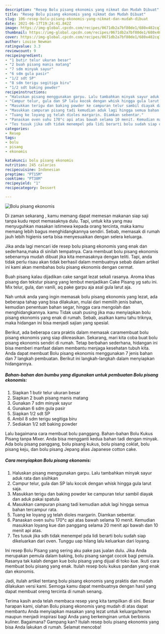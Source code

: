```yaml
---
description: "Resep Bolu pisang ekonomis yang nikmat dan Mudah Dibuat"
title: "Resep Bolu pisang ekonomis yang nikmat dan Mudah Dibuat"
slug: 106-resep-bolu-pisang-ekonomis-yang-nikmat-dan-mudah-dibuat
date: 2021-06-17T19:24:41.842Z
image: https://img-global.cpcdn.com/recipes/0671db2a7bf80de1/680x482cq70/bolu-pisang-ekonomis-foto-resep-utama.jpg
thumbnail: https://img-global.cpcdn.com/recipes/0671db2a7bf80de1/680x482cq70/bolu-pisang-ekonomis-foto-resep-utama.jpg
cover: https://img-global.cpcdn.com/recipes/0671db2a7bf80de1/680x482cq70/bolu-pisang-ekonomis-foto-resep-utama.jpg
author: Louise Newman
ratingvalue: 3.3
reviewcount: 9
recipeingredient:
- "1 butir telur ukuran besar"
- "2 buah pisang manis matang"
- "7 sdm minyak sayur"
- "6 sdm gula pasir"
- "1/2 sdt SP"
- "8 sdm terigu segitiga biru"
- "1/2 sdt baking powder"
recipeinstructions:
- "Haluskan pisang menggunakan garpu. Lalu tambahkan minyak sayur aduk rata dan sisihkan"
- "Campur telur, gula dan SP lalu kocok dengan whisk hingga gula larut saja."
- "Masukkan terigu dan baking powder ke campuran telur sambil diayak dan aduk pakai spatula"
- "Masukkan campuran pisang tadi kemudian aduk lagi hingga semua bahan tercampur rata."
- "Tuang ke loyang yg telah dioles margarin. Diamkan sebentar."
- "Panaskan oven suhu 170°c api atas bawah selama 10 menit. Kemudian masukkan loyang kue dan panggang selama 20 menit api bawah dan 10 menit api atas."
- "Tes tusuk jika sdh tidak menempel pda lidi berarti bolu sudah siap dikeluarkan dari oven. Tunggu uap hilang lalu keluarkan dari loyang."
categories:
- Resep
tags:
- bolu
- pisang
- ekonomis

katakunci: bolu pisang ekonomis 
nutrition: 245 calories
recipecuisine: Indonesian
preptime: "PT15M"
cooktime: "PT38M"
recipeyield: "1"
recipecategory: Dessert

---
```



![Bolu pisang ekonomis](https://img-global.cpcdn.com/recipes/0671db2a7bf80de1/680x482cq70/bolu-pisang-ekonomis-foto-resep-utama.jpg)

Di zaman  sekarang , kamu memang dapat memesan makanan siap saji tanpa kudu repot memasaknya dulu. Tapi, untuk kita yang mau menyuguhkan masakan istimewa kepada orang tercinta, maka kamu memang lebih bagus menghidangkannya sendiri. Sebab, memasak di rumah jauh lebih higienis serta bisa menyesuaikan dengan selera keluarga.

Jika anda lagi mencari ide resep bolu pisang ekonomis yang enak dan sederhana,maka di sinilah tempatnya. Cara membuat bolu pisang ekonomis  sebenarnya mudah dibuat jika kita memasaknya dengan teliti. Tapi, anda tidak perlu risau akan tidak berhasil dalam membuatnya 
sebab dalam artikel ini kami akan membahas bolu pisang ekonomis dengan cermat.  

Buah pisang kalau dijadikan cake sangat lezat sekali rasanya. Aroma khas pisang dan tekstur pisang yang lembut menjadikan Cake Pisang yg satu ini. Mix telur, gula, dan vanili, aq pake garpu aja asal gula larut aja.

Nah untuk anda yang ingin memasak bolu pisang ekonomis yang lezat, ada beberapa tahap yang bisa dilakukan, mulai dari memilih jenis bahan, kemudian penentuan bahan segar, hingga cara mengolah dan menghidangkannya. kamu Tidak usah pusing jika mau menyiapkan bolu pisang ekonomis yang enak di rumah. Sebab, asalkan kamu  tahu triknya, maka hidangan ini bisa menjadi sajian yang spesial.

Berikut, ada beberapa cara praktis  dalam memasak caramembuat bolu pisang ekonomis yang siap dikreasikan. Sekarang, mari kita coba buat bolu pisang ekonomis sendiri di rumah. Tetap berbahan sederhana, hidangan ini bisa memberi manfaat dalam membantu menjaga kesehatan tubuh kita. Anda dapat membuat Bolu pisang ekonomis menggunakan 7 jenis bahan dan 7 langkah pembuatan. Berikut ini langkah-langkah dalam menyiapkan hidangannya.

<!--inarticleads1-->

##### Bahan-bahan dan bumbu yang digunakan untuk pembuatan Bolu pisang ekonomis:

1. Siapkan 1 butir telur ukuran besar
1. Siapkan 2 buah pisang manis matang
1. Gunakan 7 sdm minyak sayur
1. Gunakan 6 sdm gula pasir
1. Siapkan 1/2 sdt SP
1. Ambil 8 sdm terigu segitiga biru
1. Sediakan 1/2 sdt baking powder


Lalu bagaimana cara membuat bolu panggang. Bahan-bahan Bolu Kukus Pisang tanpa Mixer. Anda bisa mengganti kedua bahan tadi dengan minyak. Ada bolu pisang panggang, bolu pisang kukus, bolu pisang coklat, bolu pisang keju, dan bolu pisang Jepang alias Japanese cotton cake. 

<!--inarticleads2-->

##### Cara menyiapkan Bolu pisang ekonomis:

1. Haluskan pisang menggunakan garpu. Lalu tambahkan minyak sayur aduk rata dan sisihkan
1. Campur telur, gula dan SP lalu kocok dengan whisk hingga gula larut saja.
1. Masukkan terigu dan baking powder ke campuran telur sambil diayak dan aduk pakai spatula
1. Masukkan campuran pisang tadi kemudian aduk lagi hingga semua bahan tercampur rata.
1. Tuang ke loyang yg telah dioles margarin. Diamkan sebentar.
1. Panaskan oven suhu 170°c api atas bawah selama 10 menit. Kemudian masukkan loyang kue dan panggang selama 20 menit api bawah dan 10 menit api atas.
1. Tes tusuk jika sdh tidak menempel pda lidi berarti bolu sudah siap dikeluarkan dari oven. Tunggu uap hilang lalu keluarkan dari loyang.


Ini resep Bolu Pisang yang sering aku pake pas jualan dulu. Jika Anda merupakan pemula dalam baking, bolu pisang sangat cocok bagi pemula. Rasanya tak kalah dengan kue bolu pisang yang dijual di toko kue. Ikuti cara membuat bolu pisang yang enak. Itulah resep bolu kukus pandan yang enak dan ekonomis. 

Jadi, itulah artikel tentang  bolu pisang ekonomis  yang praktis dan mudah dilakukan versi kami. Semoga kamu dapat membuatnya dengan hasil yang dapat membuat oreng tercinta di rumah senang. 

Terima kasih anda telah membaca resep yang kita tampilkan di sini. Besar harapan kami, olahan  Bolu pisang ekonomis yang mudah di atas dapat membantu Anda menyiapkan masakan yang lezat untuk keluarga/teman maupun menjadi inspirasi bagi Anda yang berkeinginan untuk berbisnis kuliner. Bagaimana? Gampang kan? Itulah resep bolu pisang ekonomis yang bisa Anda lakukan di rumah. Selamat mencoba!

